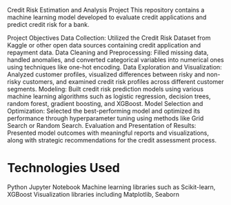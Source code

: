 Credit Risk Estimation and Analysis Project
This repository contains a machine learning model developed to evaluate credit applications and predict credit risk for a bank.

Project Objectives
Data Collection: Utilized the Credit Risk Dataset from Kaggle or other open data sources containing credit application and repayment data.
Data Cleaning and Preprocessing: Filled missing data, handled anomalies, and converted categorical variables into numerical ones using techniques like one-hot encoding.
Data Exploration and Visualization: Analyzed customer profiles, visualized differences between risky and non-risky customers, and examined credit risk profiles across different customer segments.
Modeling: Built credit risk prediction models using various machine learning algorithms such as logistic regression, decision trees, random forest, gradient boosting, and XGBoost.
Model Selection and Optimization: Selected the best-performing model and optimized its performance through hyperparameter tuning using methods like Grid Search or Random Search.
Evaluation and Presentation of Results: Presented model outcomes with meaningful reports and visualizations, along with strategic recommendations for the credit assessment process.

# Technologies Used
Python
Jupyter Notebook
Machine learning libraries such as Scikit-learn, XGBoost
Visualization libraries including Matplotlib, Seaborn
